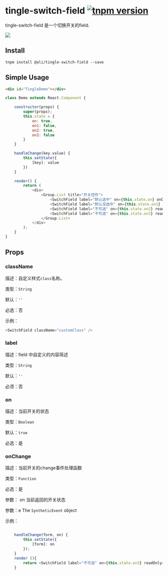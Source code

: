 # tingle-switch-field [![tnpm version](http://web.npm.alibaba-inc.com/badge/v/@ali/tingle-switch-field.svg?style=flat-square)](http://web.npm.alibaba-inc.com/package/@ali/tingle-switch-field)

tingle-switch-field 是一个切换开关的field.

![](http://aligitlab.oss-cn-hangzhou-zmf.aliyuncs.com/uploads/tingle-ui/tingle-select-field/5917c929182b295571e90ed45db85ade/image.png)


## Install

```
tnpm install @ali/tingle-switch-field --save
```

## Simple Usage

```html
<div id="TingleDemo"></div>

```

```js
class Demo extends React.Component {

    constructor(props) {
        super(props);
        this.state = {
            on: true,
            on1: false,
            on2: true,
            on3: false
        }
    }

    handleChange(key,value) {
        this.setState({
            [key]: value
        })
    }

    render() {
        return (
            <div>
                <Group.List title="开关控件">
                    <SwitchField label="默认选中" on={this.state.on} onChange={this.handleChange.bind(this,'on')}/>
                    <SwitchField label="默认没选中" on={this.state.on1} onChange={this.handleChange.bind(this,'on1')}/>
                    <SwitchField label="不可选" on={this.state.on2} readOnly={true} onChange={this.handleChange.bind(this,'on2')}/>
                    <SwitchField label="不可选" on={this.state.on3} readOnly={true} onChange={this.handleChange.bind(this,'on3')}/>
                </Group.List>
            </div>
        );
    }
}
```


## Props

### className

描述：自定义样式`class`名称。

类型：`String`

默认：`''`

必选：否

示例：

```js
<SwitchField className="customClass" />

```

### label

描述：field 中自定义的内容简述

类型：`String`

默认：`''`

必须：否


### on

描述：当前开关的状态

类型：`Boolean`

默认：`true`

必选：是


### onChange

描述：当前开关的change事件处理函数

类型：`Function`

必选：是

参数： on 当前返回的开关状态

参数：e  The `SyntheticEvent` object

示例：

```js

    handleChange(form, on) {
        this.setState({
            [form]: on
        });
    }
    render (){
        return <SwitchField label="不可选" on={this.state.on3} readOnly={true} onChange={this.handleChange.bind(this,'on3')}/>
    }

```
